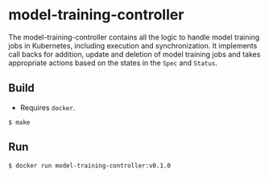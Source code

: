 # model-training-controller

The model-training-controller contains all the logic to handle model training
jobs in Kubernetes, including execution and synchronization. It implements 
call backs for addition, update and deletion of model training jobs and takes 
appropriate actions based on the states in the `Spec` and `Status`. 

## Build

- Requires `docker`.

```
$ make
```

## Run

```
$ docker run model-training-controller:v0.1.0
```
